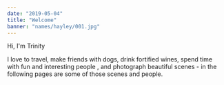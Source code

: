 ```yaml
---
date: "2019-05-04"
title: "Welcome"
banner: "names/hayley/001.jpg"
---
```


Hi, I'm Trinity

I love to travel, make friends with dogs, drink fortified wines, spend
time with fun and interesting people , and photograph beautiful scenes -
in the following pages are some of those scenes and people.
